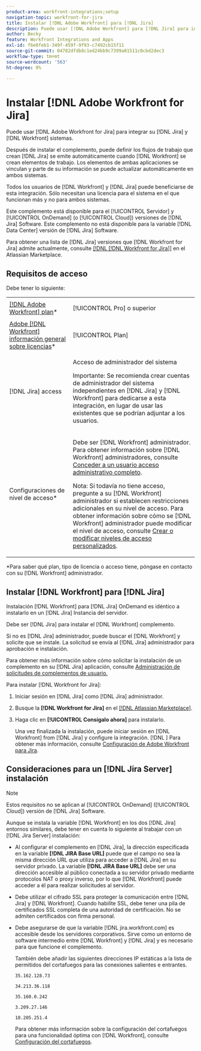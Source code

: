```yaml
---
product-area: workfront-integrations;setup
navigation-topic: workfront-for-jira
title: Instalar [!DNL Adobe Workfront] para [!DNL Jira]
description: Puede usar [!DNL Adobe Workfront] para [!DNL Jira] para integrar su [!DNL Jira] y [!DNL Workfront] sistemas.
author: Becky
feature: Workfront Integrations and Apps
exl-id: f6e0feb1-349f-459f-9f93-c7492cb15f11
source-git-commit: 04782dfdb8c1ed24bb9c7399a01511c0cbd2dec3
workflow-type: tm+mt
source-wordcount: '563'
ht-degree: 0%

---
```


# Instalar [!DNL Adobe Workfront for Jira]

Puede usar [!DNL Adobe Workfront for Jira] para integrar su [!DNL Jira] y [!DNL Workfront] sistemas.

Después de instalar el complemento, puede definir los flujos de trabajo que crean [!DNL Jira] se emite automáticamente cuando [!DNL Workfront] se crean elementos de trabajo. Los elementos de ambas aplicaciones se vinculan y parte de su información se puede actualizar automáticamente en ambos sistemas.

Todos los usuarios de [!DNL Workfront] y [!DNL Jira] puede beneficiarse de esta integración. Sólo necesitan una licencia para el sistema en el que funcionan más y no para ambos sistemas.

Este complemento está disponible para el [!UICONTROL Servidor] y [!UICONTROL OnDemand] (o [!UICONTROL Cloud]) versiones de [!DNL Jira] Software. Este complemento no está disponible para la variable [!DNL Data Center] versión de [!DNL Jira] Software.

Para obtener una lista de [!DNL Jira] versiones que [!DNL Workfront for Jira] admite actualmente, consulte [[!DNL [!DNL Workfront for Jira]]](https://marketplace.atlassian.com/apps/1218653/workfront-for-jira?hosting=cloud&amp;tab=overview) en el Atlassian Marketplace.

## Requisitos de acceso

Debe tener lo siguiente:

<table style="table-layout:auto"> 
 <col> 
 <col> 
 <tbody> 
  <tr> 
   <td role="rowheader"><a href="https://www.workfront.com/plans" target="_blank">[!DNL Adobe Workfront] plan</a>*</td> 
   <td> <p>[!UICONTROL Pro] o superior</p> </td> 
  </tr> 
  <tr> 
   <td role="rowheader"><a href="../../administration-and-setup/add-users/access-levels-and-object-permissions/wf-licenses.md" class="MCXref xref">Adobe [!DNL Workfront] información general sobre licencias</a>*</td> 
   <td> <p>[!UICONTROL Plan]</p> </td> 
  </tr> 
  <tr> 
   <td role="rowheader">[!DNL Jira] access</td> 
   <td> <p>Acceso de administrador del sistema</p> <p>Importante: Se recomienda crear cuentas de administrador del sistema independientes en [!DNL Jira] y [!DNL Workfront] para dedicarse a esta integración, en lugar de usar las existentes que se podrían adjuntar a los usuarios.</p> </td> 
  </tr> 
  <tr> 
   <td role="rowheader">Configuraciones de nivel de acceso*</td> 
   <td> <p>Debe ser [!DNL Workfront] administrador. Para obtener información sobre [!DNL Workfront] administradores, consulte <a href="../../administration-and-setup/add-users/configure-and-grant-access/grant-a-user-full-administrative-access.md" class="MCXref xref">Conceder a un usuario acceso administrativo completo</a>.</p> <p>Nota: Si todavía no tiene acceso, pregunte a su [!DNL Workfront] administrador si establecen restricciones adicionales en su nivel de acceso. Para obtener información sobre cómo se [!DNL Workfront] administrador puede modificar el nivel de acceso, consulte <a href="../../administration-and-setup/add-users/configure-and-grant-access/create-modify-access-levels.md" class="MCXref xref">Crear o modificar niveles de acceso personalizados</a>.</p> </td> 
  </tr> 
 </tbody> 
</table>

&#42;Para saber qué plan, tipo de licencia o acceso tiene, póngase en contacto con su [!DNL Workfront] administrador.

## Instalar [!DNL Workfront] para [!DNL Jira]

Instalación [!DNL Workfront] para [!DNL Jira] OnDemand es idéntico a instalarlo en un [!DNL Jira] Instancia del servidor.

Debe ser [!DNL Jira] para instalar el [!DNL Workfront] complemento.

Si no es [!DNL Jira] administrador, puede buscar el [!DNL Workfront] y solicite que se instale. La solicitud se envía al [!DNL Jira] administrador para aprobación e instalación.

Para obtener más información sobre cómo solicitar la instalación de un complemento en su [!DNL Jira] aplicación, consulte [Administración de solicitudes de complementos de usuario.](https://confluence.atlassian.com/upm/managing-user-requests-for-add-ons-781394968.html)

Para instalar [!DNL Workfront for Jira]:

1. Iniciar sesión en [!DNL Jira] como [!DNL Jira] administrador.
1. Busque la **[!DNL Workfront for Jira]** en el [[!DNL Atlassian Marketplace]](https://marketplace.atlassian.com/apps/1218653/workfront-for-jira?hosting=cloud&amp;tab=overview).

1. Haga clic en **[!UICONTROL Consígalo ahora]** para instalarlo.

   Una vez finalizada la instalación, puede iniciar sesión en [!DNL Workfront] from [!DNL Jira] y configure la integración.
   [!DNL ]
Para obtener más información, consulte [Configuración de Adobe Workfront para Jira](../../workfront-integrations-and-apps/use-workfront-with-jira/configure-workfront-for-jira.md).

## Consideraciones para un [!DNL Jira Server] instalación

>[!NOTE]
>
>Estos requisitos no se aplican al [!UICONTROL OnDemand] ([!UICONTROL Cloud]) versión de [!DNL Jira] Software.

Aunque se instala la variable [!DNL Workfront] en los dos [!DNL Jira] entornos similares, debe tener en cuenta lo siguiente al trabajar con un [!DNL Jira Server] instalación:

* Al configurar el complemento en [!DNL Jira], la dirección especificada en la variable **[!DNL JIRA Base URL]** puede que el campo no sea la misma dirección URL que utiliza para acceder a [!DNL Jira] en su servidor privado. La variable **[!DNL JIRA Base URL]** debe ser una dirección accesible al público conectada a su servidor privado mediante protocolos NAT o proxy inverso, por lo que [!DNL Workfront] puede acceder a él para realizar solicitudes al servidor.

* Debe utilizar el cifrado SSL para proteger la comunicación entre [!DNL Jira] y [!DNL Workfront]. Cuando habilite SSL, debe tener una pila de certificados SSL completa de una autoridad de certificación. No se admiten certificados con firma personal.
* Debe asegurarse de que la variable [!DNL jira.workfront.com] es accesible desde los servidores corporativos. Sirve como un entorno de software intermedio entre [!DNL Workfront] y [!DNL Jira] y es necesario para que funcione el complemento.

   También debe añadir las siguientes direcciones IP estáticas a la lista de permitidos del cortafuegos para las conexiones salientes e entrantes.

   `35.162.128.73`

   `34.213.36.118`

   `35.160.0.242`

   `3.209.27.146`

   `18.205.251.4`

   Para obtener más información sobre la configuración del cortafuegos para una funcionalidad óptima con [!DNL Workfront], consulte [Configuración del cortafuegos](../../administration-and-setup/get-started-wf-administration/configure-your-firewall.md).
